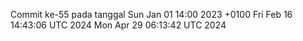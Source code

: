 Commit ke-55 pada tanggal Sun Jan 01 14:00 2023 +0100
Fri Feb 16 14:43:06 UTC 2024
Mon Apr 29 06:13:42 UTC 2024
